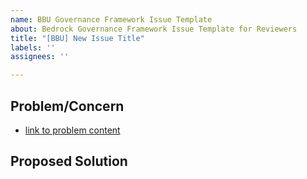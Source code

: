 ```yaml
---
name: BBU Governance Framework Issue Template
about: Bedrock Governance Framework Issue Template for Reviewers
title: "[BBU] New Issue Title"
labels: ''
assignees: ''

---
```


## Problem/Concern

* [link to problem content]()

## Proposed Solution
